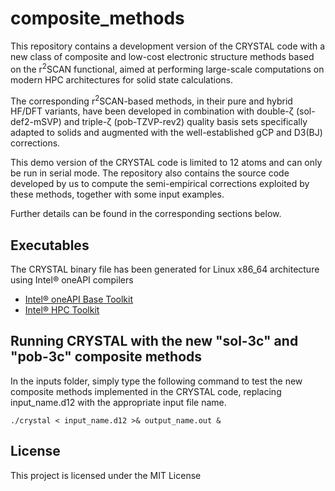 # composite_methods
This repository contains a development version of the CRYSTAL code with a new class of composite and low-cost electronic structure methods based on the r<sup>2</sup>SCAN functional, aimed at performing large-scale computations on modern HPC architectures for solid state calculations.

The corresponding r<sup>2</sup>SCAN-based methods, in their pure and hybrid HF/DFT variants, have been developed in combination with double-ζ (sol-def2-mSVP) and triple-ζ (pob-TZVP-rev2) quality basis sets specifically adapted to solids and augmented with the well-established gCP and D3(BJ) corrections.

This demo version of the CRYSTAL code is limited to 12 atoms and can only be run in serial mode. The repository also contains the source code developed by us to compute the semi-empirical corrections exploited by these methods, together with some input examples.

Further details can be found in the corresponding sections below.

## Executables
The CRYSTAL binary file has been generated for Linux x86_64 architecture using Intel® oneAPI compilers
- [Intel® oneAPI Base Toolkit](https://www.intel.com/content/www/us/en/developer/tools/oneapi/base-toolkit-download.html?operatingsystem=linux&linux-install-type=offline)
- [Intel® HPC Toolkit](https://www.intel.com/content/www/us/en/developer/tools/oneapi/hpc-toolkit-download.html?operatingsystem=linux&linux-install-type=offline)

## Running CRYSTAL with the new "sol-3c" and "pob-3c" composite methods
In the inputs folder, simply type the following command to test the new composite methods implemented in the CRYSTAL code, replacing input_name.d12 with the appropriate input file name.
```
./crystal < input_name.d12 >& output_name.out &
```

## License

This project is licensed under the MIT License
